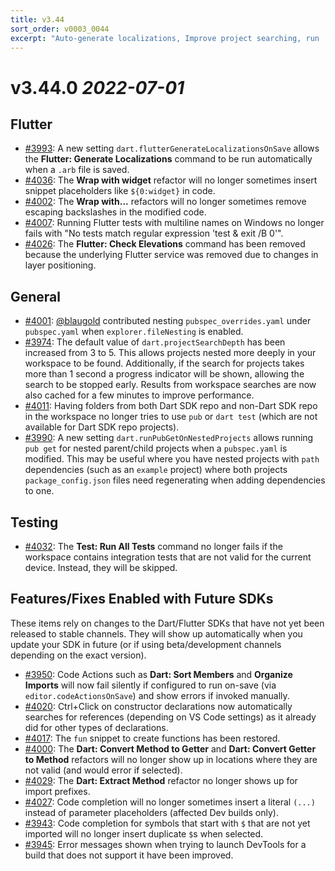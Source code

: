 ```yaml
---
title: v3.44
sort_order: v0003_0044
excerpt: "Auto-generate localizations, Improve project searching, run 'pub get' on nested projects..."
---
```


# v3.44.0 *2022-07-01*

## Flutter

- [#3993](https://github.com/Dart-Code/Dart-Code/issues/3993): A new setting `dart.flutterGenerateLocalizationsOnSave` allows the **Flutter: Generate Localizations** command to be run automatically when a `.arb` file is saved.
- [#4036](https://github.com/Dart-Code/Dart-Code/issues/4036): The **Wrap with widget** refactor will no longer sometimes insert snippet placeholders like `${0:widget}` in code.
- [#4002](https://github.com/Dart-Code/Dart-Code/issues/4002): The **Wrap with...** refactors will no longer sometimes remove escaping backslashes in the modified code.
- [#4007](https://github.com/Dart-Code/Dart-Code/issues/4007): Running Flutter tests with multiline names on Windows no longer fails with "No tests match regular expression 'test & exit /B 0'".
- [#4026](https://github.com/Dart-Code/Dart-Code/issues/4026): The **Flutter: Check Elevations** command has been removed because the underlying Flutter service was removed due to changes in layer positioning.

## General

- [#4001](https://github.com/Dart-Code/Dart-Code/issues/4001): [@blaugold](https://github.com/blaugold) contributed nesting `pubspec_overrides.yaml` under `pubspec.yaml` when `explorer.fileNesting` is enabled.
- [#3974](https://github.com/Dart-Code/Dart-Code/issues/3974): The default value of `dart.projectSearchDepth` has been increased from 3 to 5. This allows projects nested more deeply in your workspace to be found. Additionally, if the search for projects takes more than 1 second a progress indicator will be shown, allowing the search to be stopped early. Results from workspace searches are now also cached for a few minutes to improve performance.
- [#4011](https://github.com/Dart-Code/Dart-Code/issues/4011): Having folders from both Dart SDK repo and non-Dart SDK repo in the workspace no longer tries to use `pub` or `dart test` (which are not available for Dart SDK repo projects).
- [#3990](https://github.com/Dart-Code/Dart-Code/issues/3990): A new setting `dart.runPubGetOnNestedProjects` allows running `pub get` for nested parent/child projects when a `pubspec.yaml` is modified. This may be useful where you have nested projects with `path` dependencies (such as an `example` project) where both projects `package_config.json` files need regenerating when adding dependencies to one.

## Testing

- [#4032](https://github.com/Dart-Code/Dart-Code/issues/4032): The **Test: Run All Tests** command no longer fails if the workspace contains integration tests that are not valid for the current device. Instead, they will be skipped.

## Features/Fixes Enabled with Future SDKs

These items rely on changes to the Dart/Flutter SDKs that have not yet been released to stable channels. They will show up automatically when you update your SDK in future (or if using beta/development channels depending on the exact version).

- [#3950](https://github.com/Dart-Code/Dart-Code/issues/3950): Code Actions such as **Dart: Sort Members** and **Organize Imports** will now fail silently if configured to run on-save (via `editor.codeActionsOnSave`) and show errors if invoked manually.
- [#4020](https://github.com/Dart-Code/Dart-Code/issues/4020): Ctrl+Click on constructor declarations now automatically searches for references (depending on VS Code settings) as it already did for other types of declarations.
- [#4017](https://github.com/Dart-Code/Dart-Code/issues/4017): The `fun` snippet to create functions has been restored.
- [#4000](https://github.com/Dart-Code/Dart-Code/issues/4000): The **Dart: Convert Method to Getter** and **Dart: Convert Getter to Method** refactors will no longer show up in locations where they are not valid (and would error if selected).
- [#4029](https://github.com/Dart-Code/Dart-Code/issues/4029): The **Dart: Extract Method** refactor no longer shows up for import prefixes.
- [#4027](https://github.com/Dart-Code/Dart-Code/issues/4027): Code completion will no longer sometimes insert a literal `(...)` instead of parameter placeholders (affected Dev builds only).
- [#3943](https://github.com/Dart-Code/Dart-Code/issues/3943): Code completion for symbols that start with `$` that are not yet imported will no longer insert duplicate `$`s when selected.
- [#3945](https://github.com/Dart-Code/Dart-Code/issues/3945): Error messages shown when trying to launch DevTools for a build that does not support it have been improved.
